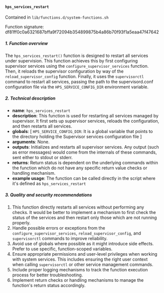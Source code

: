 #### `hps_services_restart`

Contained in `lib/functions.d/system-functions.sh`

Function signature: df81ff0c0a6321687bffa9f72094b354899875b4a86b70f93f1a5eaa47f47642

##### 1. Function overview

The `hps_services_restart()` function is designed to restart all services under supervision. This function achieves this by first configuring supervisor services using the `configure_supervisor_services` function. Then, it reloads the supervisor configuration by way of the `reload_supervisor_config` function. Finally, it uses the `supervisorctl` command to restart all services, passing the path to the supervisord.conf configuration file via the `HPS_SERVICE_CONFIG_DIR` environment variable.

##### 2. Technical description

- **name**: `hps_services_restart`
- **description**: This function is used for restarting all services managed by supervisor. It first sets up supervisor services, reloads the configuration, and then restarts all services.
- **globals**: [ `HPS_SERVICE_CONFIG_DIR`: It is a global variable that points to the directory holding the Supervisor services configuration file ]
- **arguments**: None.
- **outputs**: Initializes and restarts all supervisor services. Any output (such as error messages) would come from the internals of these commands, sent either to stdout or stderr.
- **returns**: Return status is dependent on the underlying commands within the function which do not have any specific return value checks or handling mechanism.
- **example usage**: The function can be called directly in the script where it's defined as `hps_services_restart`

##### 3. Quality and security recommendations

1. This function directly restarts all services without performing any checks. It would be better to implement a mechanism to first check the status of the services and then restart only those which are not running properly.
2. Handle possible errors or exceptions from the `configure_supervisor_services`, `reload_supervisor_config`, and `supervisorctl` commands to improve reliability.
3. Avoid use of globals where possible as it might introduce side effects. Prefer to use specific, function-scoped variables.
4. Ensure appropriate permissions and user-level privileges when working with system services. This includes ensuring the right user context when calling `supervisorctl` or other service management commands.
5. Include proper logging mechanisms to track the function execution process for better troubleshooting.
6. Implement return checks or handling mechanisms to manage the function's return status accordingly.

